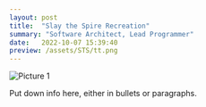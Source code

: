 ```yaml
---
layout: post
title:  "Slay the Spire Recreation"
summary: "Software Architect, Lead Programmer"
date:   2022-10-07 15:39:40
preview: /assets/STS/tt.png
---
```


![Picture 1](/assets/STS/tb.png)

Put down info here, either in bullets or paragraphs.
